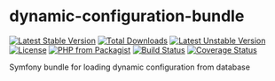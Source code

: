 # dynamic-configuration-bundle

[![Latest Stable Version](https://poser.pugx.org/oneguard/dynamic-configuration-bundle/v/stable)](https://packagist.org/packages/oneguard/dynamic-configuration-bundle)
[![Total Downloads](https://poser.pugx.org/oneguard/dynamic-configuration-bundle/downloads)](https://packagist.org/packages/oneguard/dynamic-configuration-bundle)
[![Latest Unstable Version](https://poser.pugx.org/oneguard/dynamic-configuration-bundle/v/unstable)](https://packagist.org/packages/oneguard/dynamic-configuration-bundle)
[![License](https://poser.pugx.org/oneguard/dynamic-configuration-bundle/license)](https://packagist.org/packages/oneguard/dynamic-configuration-bundle)
[![PHP from Packagist](https://img.shields.io/packagist/php-v/oneguard/dynamic-configuration-bundle.svg)](https://packagist.org/packages/oneguard/dynamic-configuration-bundle)
[![Build Status](https://travis-ci.org/OneGuardSolutions/dynamic-configuration-bundle.svg?branch=master)](https://travis-ci.org/OneGuardSolutions/dynamic-configuration-bundle)
[![Coverage Status](https://coveralls.io/repos/github/OneGuardSolutions/dynamic-configuration-bundle/badge.svg?branch=master)](https://coveralls.io/github/OneGuardSolutions/dynamic-configuration-bundle?branch=master)

Symfony bundle for loading dynamic configuration from database
